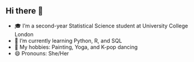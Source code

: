 ## Hi there 👋

<!--
**jennajiali/jennajiali** is a ✨ _special_ ✨ repository because its `README.md` (this file) appears on your GitHub profile.
-->

- 🎓 I’m a second-year Statistical Science student at University College London
- 🌱 I’m currently learning Python, R, and SQL
- 👯 My hobbies: Painting, Yoga, and K-pop dancing
- 😄 Pronouns: She/Her
